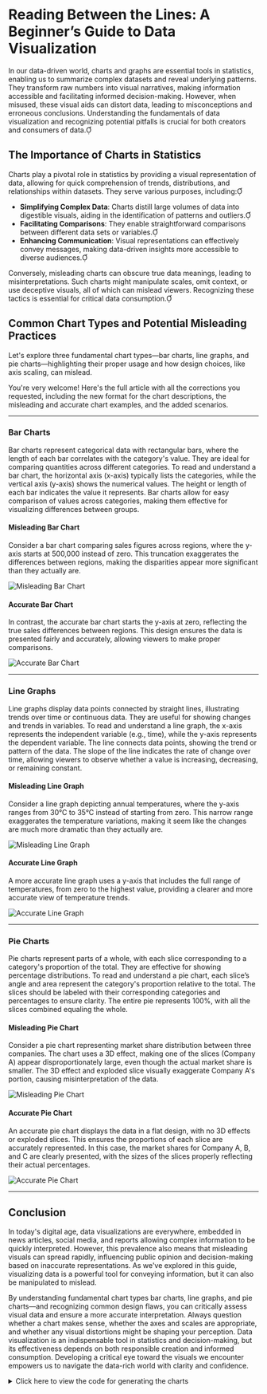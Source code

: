# Reading Between the Lines: A Beginner’s Guide to Data Visualization

In our data-driven world, charts and graphs are essential tools in statistics, enabling us to summarize complex datasets and reveal underlying patterns. They transform raw numbers into visual narratives, making information accessible and facilitating informed decision-making. However, when misused, these visual aids can distort data, leading to misconceptions and erroneous conclusions. Understanding the fundamentals of data visualization and recognizing potential pitfalls is crucial for both creators and consumers of data.

## The Importance of Charts in Statistics

Charts play a pivotal role in statistics by providing a visual representation of data, allowing for quick comprehension of trends, distributions, and relationships within datasets. They serve various purposes, including:

- **Simplifying Complex Data**: Charts distill large volumes of data into digestible visuals, aiding in the identification of patterns and outliers.
- **Facilitating Comparisons**: They enable straightforward comparisons between different data sets or variables.
- **Enhancing Communication**: Visual representations can effectively convey messages, making data-driven insights more accessible to diverse audiences.

Conversely, misleading charts can obscure true data meanings, leading to misinterpretations. Such charts might manipulate scales, omit context, or use deceptive visuals, all of which can mislead viewers. Recognizing these tactics is essential for critical data consumption.

## Common Chart Types and Potential Misleading Practices

Let's explore three fundamental chart types—bar charts, line graphs, and pie charts—highlighting their proper usage and how design choices, like axis scaling, can mislead.

You're very welcome! Here's the full article with all the corrections you requested, including the new format for the chart descriptions, the misleading and accurate chart examples, and the added scenarios.

---

### Bar Charts  
Bar charts represent categorical data with rectangular bars, where the length of each bar correlates with the category's value. They are ideal for comparing quantities across different categories. To read and understand a bar chart, the horizontal axis (x-axis) typically lists the categories, while the vertical axis (y-axis) shows the numerical values. The height or length of each bar indicates the value it represents. Bar charts allow for easy comparison of values across categories, making them effective for visualizing differences between groups.  

#### Misleading Bar Chart  
Consider a bar chart comparing sales figures across regions, where the y-axis starts at 500,000 instead of zero. This truncation exaggerates the differences between regions, making the disparities appear more significant than they actually are.

![Misleading Bar Chart](graphs/misleading_bar_chart.png)  

#### Accurate Bar Chart  
In contrast, the accurate bar chart starts the y-axis at zero, reflecting the true sales differences between regions. This design ensures the data is presented fairly and accurately, allowing viewers to make proper comparisons.

![Accurate Bar Chart](graphs/nonmisleading_bar_chart.png)  

---

### Line Graphs  
Line graphs display data points connected by straight lines, illustrating trends over time or continuous data. They are useful for showing changes and trends in variables. To read and understand a line graph, the x-axis represents the independent variable (e.g., time), while the y-axis represents the dependent variable. The line connects data points, showing the trend or pattern of the data. The slope of the line indicates the rate of change over time, allowing viewers to observe whether a value is increasing, decreasing, or remaining constant.  

#### Misleading Line Graph  
Consider a line graph depicting annual temperatures, where the y-axis ranges from 30°C to 35°C instead of starting from zero. This narrow range exaggerates the temperature variations, making it seem like the changes are much more dramatic than they actually are.

![Misleading Line Graph](graphs/misleading_line_graph.png)  

#### Accurate Line Graph  
A more accurate line graph uses a y-axis that includes the full range of temperatures, from zero to the highest value, providing a clearer and more accurate view of temperature trends.

![Accurate Line Graph](graphs/nonmisleading_line_graph.png)  

---

### Pie Charts  
Pie charts represent parts of a whole, with each slice corresponding to a category's proportion of the total. They are effective for showing percentage distributions. To read and understand a pie chart, each slice’s angle and area represent the category's proportion relative to the total. The slices should be labeled with their corresponding categories and percentages to ensure clarity. The entire pie represents 100%, with all the slices combined equaling the whole.  

#### Misleading Pie Chart  
Consider a pie chart representing market share distribution between three companies. The chart uses a 3D effect, making one of the slices (Company A) appear disproportionately large, even though the actual market share is smaller. The 3D effect and exploded slice visually exaggerate Company A's portion, causing misinterpretation of the data.

![Misleading Pie Chart](graphs/misleading_pie_chart.png)  

#### Accurate Pie Chart  
An accurate pie chart displays the data in a flat design, with no 3D effects or exploded slices. This ensures the proportions of each slice are accurately represented. In this case, the market shares for Company A, B, and C are clearly presented, with the sizes of the slices properly reflecting their actual percentages.

![Accurate Pie Chart](graphs/nonmisleading_pie_chart.png)  


---

## Conclusion

In today's digital age, data visualizations are everywhere, embedded in news articles, social media, and reports allowing complex information to be quickly interpreted. However, this prevalence also means that misleading visuals can spread rapidly, influencing public opinion and decision-making based on inaccurate representations. As we've explored in this guide, visualizing data is a powerful tool for conveying information, but it can also be manipulated to mislead.

By understanding fundamental chart types bar charts, line graphs, and pie charts—and recognizing common design flaws, you can critically assess visual data and ensure a more accurate interpretation. Always question whether a chart makes sense, whether the axes and scales are appropriate, and whether any visual distortions might be shaping your perception. Data visualization is an indispensable tool in statistics and decision-making, but its effectiveness depends on both responsible creation and informed consumption. Developing a critical eye toward the visuals we encounter empowers us to navigate the data-rich world with clarity and confidence.

<details>
  <summary>Click here to view the code for generating the charts</summary>

  ```bash
  # Create a directory for the images if it doesn't exist
  mkdir -p graphs

  python - << 'EOF'
  import matplotlib.pyplot as plt
  import numpy as np

  # ------------------------------
  # Bar Charts
  # ------------------------------
  regions = ['Region A', 'Region B', 'Region C']
  values = [600000, 650000, 700000]

  # Misleading Bar Chart: y-axis starting at 500,000
  plt.figure(figsize=(6,4))
  plt.bar(regions, values, color='skyblue')
  plt.ylim(500000, max(values)+10000)
  plt.title("Misleading Bar Chart (Truncated y-axis)")
  plt.ylabel("Sales")
  plt.xlabel("Regions")
  plt.tight_layout()
  plt.savefig("graphs/misleading_bar_chart.png")
  plt.close()

  # Non-misleading Bar Chart: y-axis starting at 0
  plt.figure(figsize=(6,4))
  plt.bar(regions, values, color='lightgreen')
  plt.ylim(0, max(values)+100000)
  plt.title("Non-misleading Bar Chart (Full y-axis)")
  plt.ylabel("Sales")
  plt.xlabel("Regions")
  plt.tight_layout()
  plt.savefig("graphs/nonmisleading_bar_chart.png")
  plt.close()

  # ------------------------------
  # Line Graphs
  # ------------------------------
  years = np.arange(2000, 2011)
  temperatures = [30.1, 30.3, 30.2, 30.5, 30.4, 30.6, 30.8, 30.7, 30.9, 31.0, 31.2]

  # Misleading Line Graph: y-axis set to narrow range
  plt.figure(figsize=(6,4))
  plt.plot(years, temperatures, marker='o', linestyle='-', color='coral')
  plt.ylim(30, 31.5)
  plt.title("Misleading Line Graph (Narrow y-axis)")
  plt.ylabel("Temperature (°C)")
  plt.xlabel("Year")
  plt.tight_layout()
  plt.savefig("graphs/misleading_line_graph.png")
  plt.close()

  # Non-misleading Line Graph: y-axis including full range
  plt.figure(figsize=(6,4))
  plt.plot(years, temperatures, marker='o', linestyle='-', color='seagreen')
  plt.ylim(0, 35)
  plt.title("Non-misleading Line Graph (Full y-axis)")
  plt.ylabel("Temperature (°C)")
  plt.xlabel("Year")
  plt.tight_layout()
  plt.savefig("graphs/nonmisleading_line_graph.png")
  plt.close()

  # ------------------------------
  # Pie Charts
  # ------------------------------
  labels = ['Company A', 'Company B', 'Company C']
  sizes = [40, 35, 25]
  colors = ['gold', 'lightblue', 'lightcoral']

  # Misleading Pie Chart: with shadow and exploded effect (simulating 3D effect)
  explode = (0.1, 0, 0)  # Explode first slice
  plt.figure(figsize=(6,4))
  plt.pie(sizes, labels=labels, autopct='%1.1f%%', startangle=140, shadow=True, explode=explode)
  plt.title("Misleading Pie Chart (3D effect)")
  plt.axis('equal')
  plt.savefig("graphs/misleading_pie_chart.png")
  plt.close()

  # Non-misleading Pie Chart: Flat design
  plt.figure(figsize=(6,4))
  plt.pie(sizes, labels=labels, autopct='%1.1f%%', startangle=140, shadow=False)
  plt.title("Non-misleading Pie Chart (Flat design)")
  plt.axis('equal')
  plt.savefig("graphs/nonmisleading_pie_chart.png")
  plt.close()
  EOF

  echo "Graphs generated and saved in the 'graphs' directory."
